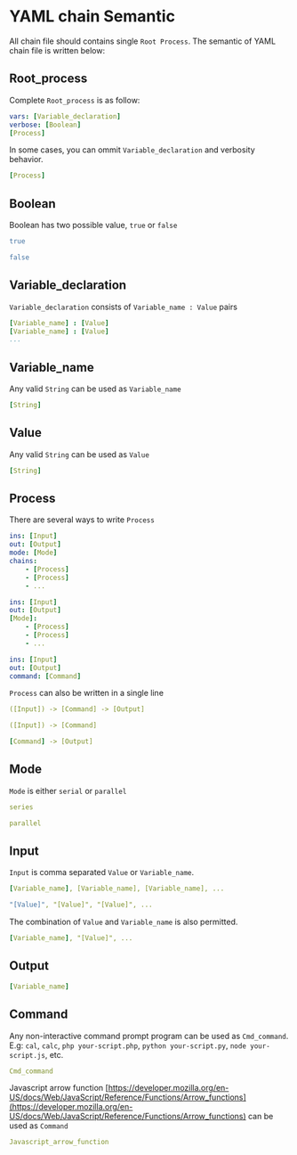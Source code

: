 # YAML chain Semantic

All chain file should contains single `Root Process`.
The semantic of YAML chain file is written below:

## Root_process

Complete `Root_process` is as follow:

```yaml
vars: [Variable_declaration]
verbose: [Boolean]
[Process]
```

In some cases, you can ommit `Variable_declaration` and verbosity behavior.

```yaml
[Process]
```

## Boolean

Boolean has two possible value, `true` or `false`

```yaml
true
```

```yaml
false
```

## Variable_declaration

`Variable_declaration` consists of `Variable_name : Value` pairs

```yaml
[Variable_name] : [Value]
[Variable_name] : [Value]
...
```

## Variable_name

Any valid `String` can be used as `Variable_name`

```yaml
[String]
```

## Value

Any valid `String` can be used as `Value`

```yaml
[String]
```

## Process

There are several ways to write `Process`

```yaml
ins: [Input]
out: [Output]
mode: [Mode]
chains:
    - [Process]
    - [Process]
    - ...
```

```yaml
ins: [Input]
out: [Output]
[Mode]:
    - [Process]
    - [Process]
    - ...
```

```yaml
ins: [Input]
out: [Output]
command: [Command]
```

`Process` can also be written in a single line

```yaml
([Input]) -> [Command] -> [Output]
```

```yaml
([Input]) -> [Command]
```

```yaml
[Command] -> [Output]
```

## Mode

`Mode` is either `serial` or `parallel`

```yaml
series
```

```yaml
parallel
```

## Input

`Input` is comma separated `Value` or `Variable_name`.

```yaml
[Variable_name], [Variable_name], [Variable_name], ...
```

```yaml
"[Value]", "[Value]", "[Value]", ...
```

The combination of `Value` and `Variable_name` is also permitted.

```yaml
[Variable_name], "[Value]", ...
```

## Output

```yaml
[Variable_name]
```

## Command

Any non-interactive command prompt program can be used as `Cmd_command`.
E.g: `cal`, `calc`, `php your-script.php`, `python your-script.py`, `node your-script.js`, etc.

```yaml
Cmd_command
```

Javascript arrow function [https://developer.mozilla.org/en-US/docs/Web/JavaScript/Reference/Functions/Arrow_functions](https://developer.mozilla.org/en-US/docs/Web/JavaScript/Reference/Functions/Arrow_functions) can be used as `Command`

```yaml
Javascript_arrow_function
```
